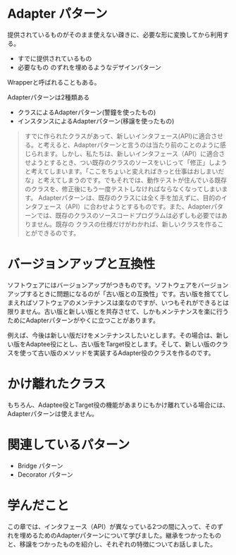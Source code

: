 # Adapter パターン
提供されているものがそのまま使えない疎きに、必要な形に変換してから利用する。
- すでに提供されているもの
- 必要なもの
のずれを埋めるようなデザインパターン

Wrapperと呼ばれることもある。

Adapterパターンは2種類ある
- クラスによるAdapterパターン(警鐘を使ったもの)
- インスタンスによるAdapterパターン(移譲を使ったもの)

> すでに作られたクラスがあって、新しいインタフェース(API)に適合させる。と考えると、Adapterパターンと言うのは当たり前のことのように感じられます。しかし、私たちは、新しいインタフェース（API）に適合させようとするとき、つい既存のクラスのソースをいじって「修正」しようと考えてしまいます。「ここをちょいと変えればきっと仕事はおしまいだな」と考えてしまうのです。でもそれでは、動作テストが住んでいる既存のクラスを、修正後にもう一度テストしなければならなくなってしまいます。
> Adapterパターンは、既存のクラスには全く手を加えずに、目的のインタフェース（API）に合わせようとするものです。また、Adapterパターンでは、既存のクラスのソースコードプログラムは必ずしも必要ではありません。既存の
クラスの仕様だけがわかれば、新しいクラスを作ることができるのです。

# バージョンアップと互換性
ソフトウェアにはバージョンアップがつきものです。ソフトウェアをバージョンアップするときに問題になるのが「古い版との互換性」です。古い版を捨ててしまえればソフトウェアのメンテナンスは楽なのですが、いつもそれができるとは限りません。古い版と新しい版とを共存させて、しかもメンテナンスを楽に行うためにAdapterパターンがやくに立つことがあります。

例えば、今後は新しい版だけをメンテナンスしたいとします。その場合は、新しい版をAdaptee役にとし、古い版をTarget役とします。そして、新しい版のクラスを使って古い版のメソッドを実装するAdapter役のクラスを作るのです。

# かけ離れたクラス
もちろん、Adaptee役とTarget役の機能があまりにもかけ離れている場合には、Adapterパターンは使えません。

# 関連しているパターン
- Bridge パターン
- Decorator パターン

# 学んだこと
この章では、インタフェース（API）が異なっている2つの間に入って、そのずれを埋めるためのAdapterパターンについて学びました。継承をつかったものと、移譲をつかったものを紹介し、それぞれの特徴についてお話しました。
